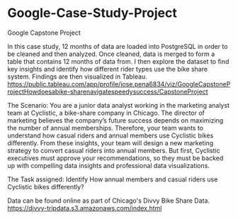 # Google-Case-Study-Project
Google Capstone Project

In this case study, 12 months of data are loaded into PostgreSQL in order to be cleaned and then analyzed. Once cleaned, data is merged to form a table that contains 12 months of data from. I then explore the dataset to find key insights and identify how different rider types use the bike share system. Findings are then visualized in Tableau. https://public.tableau.com/app/profile/jose.pena6834/viz/GoogleCapstoneProjectHowdoesabike-sharenavigatespeedysuccess/CapstoneProject

The Scenario:
You are a junior data analyst working in the marketing analyst team at Cyclistic, a bike-share company in Chicago. The director of marketing believes the company’s future success depends on maximizing the number of annual memberships. Therefore, your team wants to understand how casual riders and annual members use Cyclistic bikes differently. From these insights, your team will design a new marketing strategy to convert casual riders into annual members. But first, Cyclistic executives must approve your recommendations, so they must be backed up with compelling data insights and professional data visualizations.

The Task assigned:
Identify How annual members and casual riders use Cyclistic bikes differently?

Data can be found online as part of Chicago's Divvy Bike Share Data.
https://divvy-tripdata.s3.amazonaws.com/index.html 
